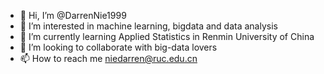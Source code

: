- 👋 Hi, I’m @DarrenNie1999
- 👀 I’m interested in machine learning, bigdata and data analysis
- 🌱 I’m currently learning Applied Statistics in Renmin University of China
- 💞️ I’m looking to collaborate with big-data lovers
- 📫 How to reach me niedarren@ruc.edu.cn

<!---
DarrenNie1999/DarrenNie1999 is a ✨ special ✨ repository because its `README.md` (this file) appears on your GitHub profile.
You can click the Preview link to take a look at your changes.
--->
